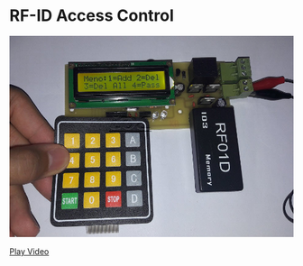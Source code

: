 # RF-ID Access Control

![Programmable Relay Timer](IMG/20170803_110919.jpg)

[Play Video](https://www.aparat.com/v/kd0x4)

